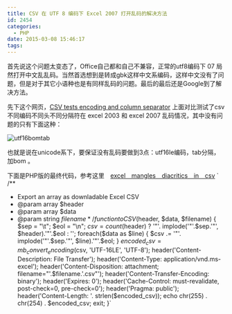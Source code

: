 ```yaml
---
title: CSV 在 UTF 8 编码下 Excel 2007 打开乱码的解决方法
id: 2454
categories:
  - PHP
date: 2015-03-08 15:46:17
tags:
---
```


首先说这个问题太变态了，Office自己都和自己不兼容，正常的utf8编码下 07 局然打开中文乱乱码。当然首选想到是转成gbk这样中文系编码，这样中文没有了问题，但是对于其它小语种也是有同样乱码的问题。最后的最后还是Google到了解决方法。

先下这个网页，[CSV tests encoding and column separator](http://wiki.scn.sap.com/wiki/display/ABAP/CSV+tests+of+encoding+and+column+separator?original_fqdn=wiki.sdn.sap.com "CSV tests encoding and column separator")
上面对比测试了csv不同编码不同头不同分隔符在 excel 2003 和 excel 2007 乱码情况，其中没有问题的只有下面这种：

![utf16bomtab](/wp-content/uploads/2015/03/utf16bomtab.png)

也就是说在unicode系下，要保证没有乱码要做到3点：utf16le编码，tab分隔，加bom 。

下面是PHP版的最终代码，参考这里　[excel　mangles　diacritics　in　csv](http://stackoverflow.com/questions/155097/microsoft-excel-mangles-diacritics-in-csv-files/10969702 "excel　mangles　diacritics　in　csv")
`  /**
   * Export an array as downladable Excel CSV
   * @param array   $header
   * @param array   $data
   * @param string  $filename
   */
  function toCSV($header, $data, $filename) {
    $sep  = "\t";
    $eol  = "\n";
    $csv  =  count($header) ? '"'. implode('"'.$sep.'"', $header).'"'.$eol : '';
    foreach($data as $line) {
      $csv .= '"'. implode('"'.$sep.'"', $line).'"'.$eol;
    }
    $encoded_csv = mb_convert_encoding($csv, 'UTF-16LE', 'UTF-8');
    header('Content-Description: File Transfer');
    header('Content-Type: application/vnd.ms-excel');
    header('Content-Disposition: attachment; filename="'.$filename.'.csv"');
    header('Content-Transfer-Encoding: binary');
    header('Expires: 0');
    header('Cache-Control: must-revalidate, post-check=0, pre-check=0');
    header('Pragma: public');
    header('Content-Length: '. strlen($encoded_csv));
    echo chr(255) . chr(254) . $encoded_csv;
    exit;
  }`